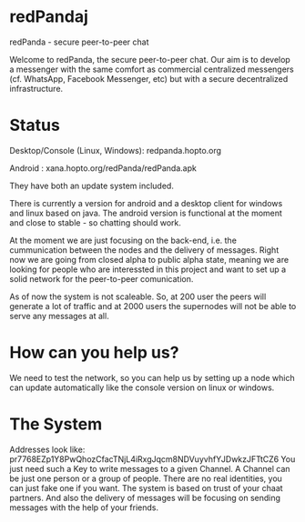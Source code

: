 redPandaj
=========

redPanda - secure peer-to-peer chat


Welcome to redPanda, the secure peer-to-peer chat. Our aim is to develop a messenger with the same comfort as commercial centralized messengers (cf. WhatsApp, Facebook Messenger, etc) but with a secure decentralized infrastructure.

Status
=========

Desktop/Console (Linux, Windows): redpanda.hopto.org

Android : xana.hopto.org/redPanda/redPanda.apk

They have both an update system included.

There is currently a version for android and a desktop client for windows and linux based on java. The android version is functional at the moment and close to stable - so chatting should work.

At the moment we are just focusing on the back-end, i.e. the cummunication between the nodes and the delivery of messages. Right now we are going from closed alpha to public alpha state, meaning we are looking for people who are interessted in this project and want to set up a solid network for the peer-to-peer comunication.

As of now the system is not scaleable. So, at 200 user the peers will generate a lot of traffic and at 2000 users the supernodes will not be able to serve any messages at all.

How can you help us?
=========
We need to test the network, so you can help us by setting up a node which can update automatically like the console version on linux or windows.

The System
=========
Addresses look like: pr7768EZp1Y8PwQhozCfacTNjL4iRxgJqcm8NDVuyvhfYJDwkzJFTtCZ6
You just need such a Key to write messages to a given Channel. A Channel can be just one person or a group of people.
There are no real identities, you can just fake one if you want. The system is based on trust of your chaat partners. And also the delivery of messages will be focusing on sending messages with the help of your friends.
